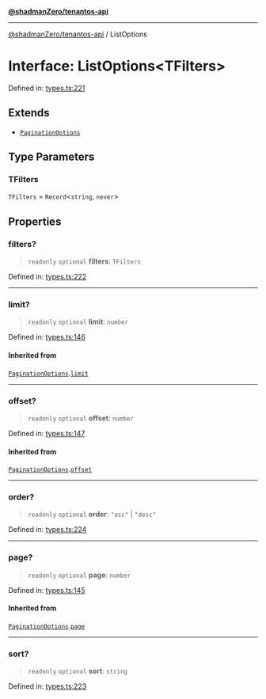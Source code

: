 [**@shadmanZero/tenantos-api**](../README.md)

***

[@shadmanZero/tenantos-api](../globals.md) / ListOptions

# Interface: ListOptions\<TFilters\>

Defined in: [types.ts:221](https://github.com/shadmanZero/tenantos-api/blob/a3061c31c45f4aa1cfaa0e889df3cea522a254ad/src/types.ts#L221)

## Extends

- [`PaginationOptions`](PaginationOptions.md)

## Type Parameters

### TFilters

`TFilters` = `Record`\<`string`, `never`\>

## Properties

### filters?

> `readonly` `optional` **filters**: `TFilters`

Defined in: [types.ts:222](https://github.com/shadmanZero/tenantos-api/blob/a3061c31c45f4aa1cfaa0e889df3cea522a254ad/src/types.ts#L222)

***

### limit?

> `readonly` `optional` **limit**: `number`

Defined in: [types.ts:146](https://github.com/shadmanZero/tenantos-api/blob/a3061c31c45f4aa1cfaa0e889df3cea522a254ad/src/types.ts#L146)

#### Inherited from

[`PaginationOptions`](PaginationOptions.md).[`limit`](PaginationOptions.md#limit)

***

### offset?

> `readonly` `optional` **offset**: `number`

Defined in: [types.ts:147](https://github.com/shadmanZero/tenantos-api/blob/a3061c31c45f4aa1cfaa0e889df3cea522a254ad/src/types.ts#L147)

#### Inherited from

[`PaginationOptions`](PaginationOptions.md).[`offset`](PaginationOptions.md#offset)

***

### order?

> `readonly` `optional` **order**: `"asc"` \| `"desc"`

Defined in: [types.ts:224](https://github.com/shadmanZero/tenantos-api/blob/a3061c31c45f4aa1cfaa0e889df3cea522a254ad/src/types.ts#L224)

***

### page?

> `readonly` `optional` **page**: `number`

Defined in: [types.ts:145](https://github.com/shadmanZero/tenantos-api/blob/a3061c31c45f4aa1cfaa0e889df3cea522a254ad/src/types.ts#L145)

#### Inherited from

[`PaginationOptions`](PaginationOptions.md).[`page`](PaginationOptions.md#page)

***

### sort?

> `readonly` `optional` **sort**: `string`

Defined in: [types.ts:223](https://github.com/shadmanZero/tenantos-api/blob/a3061c31c45f4aa1cfaa0e889df3cea522a254ad/src/types.ts#L223)
